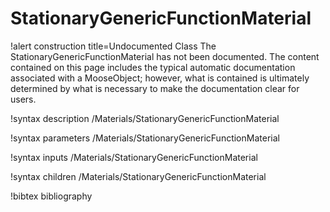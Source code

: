 

# StationaryGenericFunctionMaterial

!alert construction title=Undocumented Class
The StationaryGenericFunctionMaterial has not been documented. The content contained on this page includes the
typical automatic documentation associated with a MooseObject; however, what is contained is
ultimately determined by what is necessary to make the documentation clear for users.

!syntax description /Materials/StationaryGenericFunctionMaterial

!syntax parameters /Materials/StationaryGenericFunctionMaterial

!syntax inputs /Materials/StationaryGenericFunctionMaterial

!syntax children /Materials/StationaryGenericFunctionMaterial

!bibtex bibliography
